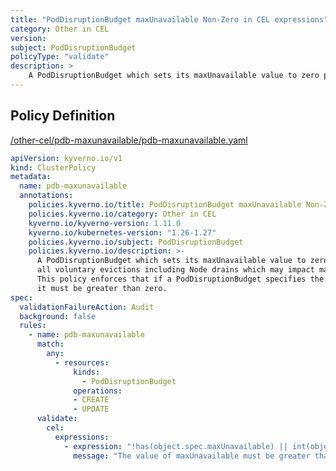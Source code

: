 ```yaml
---
title: "PodDisruptionBudget maxUnavailable Non-Zero in CEL expressions"
category: Other in CEL
version: 
subject: PodDisruptionBudget
policyType: "validate"
description: >
    A PodDisruptionBudget which sets its maxUnavailable value to zero prevents all voluntary evictions including Node drains which may impact maintenance tasks. This policy enforces that if a PodDisruptionBudget specifies the maxUnavailable field it must be greater than zero.
---
```


## Policy Definition
<a href="https://github.com/kyverno/policies/raw/main//other-cel/pdb-maxunavailable/pdb-maxunavailable.yaml" target="-blank">/other-cel/pdb-maxunavailable/pdb-maxunavailable.yaml</a>

```yaml
apiVersion: kyverno.io/v1
kind: ClusterPolicy
metadata:
  name: pdb-maxunavailable
  annotations:
    policies.kyverno.io/title: PodDisruptionBudget maxUnavailable Non-Zero in CEL expressions
    policies.kyverno.io/category: Other in CEL 
    kyverno.io/kyverno-version: 1.11.0
    kyverno.io/kubernetes-version: "1.26-1.27"
    policies.kyverno.io/subject: PodDisruptionBudget
    policies.kyverno.io/description: >-
      A PodDisruptionBudget which sets its maxUnavailable value to zero prevents
      all voluntary evictions including Node drains which may impact maintenance tasks.
      This policy enforces that if a PodDisruptionBudget specifies the maxUnavailable field
      it must be greater than zero.
spec:
  validationFailureAction: Audit
  background: false
  rules:
    - name: pdb-maxunavailable
      match:
        any:
          - resources:
              kinds:
                - PodDisruptionBudget
              operations:
              - CREATE
              - UPDATE
      validate:
        cel:
          expressions:
            - expression: "!has(object.spec.maxUnavailable) || int(object.spec.maxUnavailable) > 0"
              message: "The value of maxUnavailable must be greater than zero."


```
